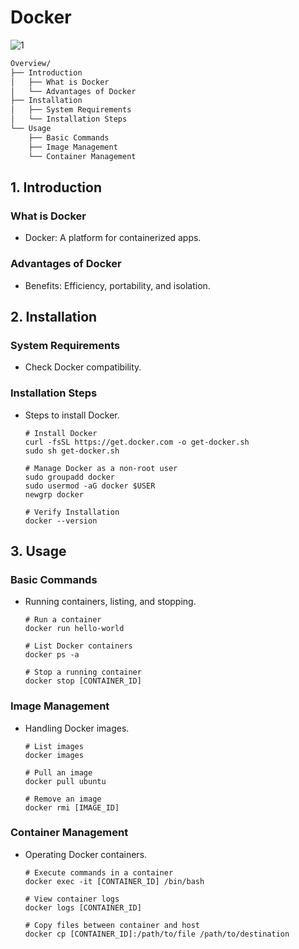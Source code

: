 # Docker

![1](/docker/1.png)

```txt title="Docker"
Overview/
├── Introduction
│   ├── What is Docker
│   └── Advantages of Docker
├── Installation
│   ├── System Requirements
│   └── Installation Steps
└── Usage
    ├── Basic Commands
    ├── Image Management
    └── Container Management
```

## 1. Introduction
### What is Docker
- Docker: A platform for containerized apps.
### Advantages of Docker
- Benefits: Efficiency, portability, and isolation.

## 2. Installation
### System Requirements
- Check Docker compatibility.
### Installation Steps
- Steps to install Docker.
    ```
    # Install Docker
    curl -fsSL https://get.docker.com -o get-docker.sh
    sudo sh get-docker.sh
    
    # Manage Docker as a non-root user
    sudo groupadd docker
    sudo usermod -aG docker $USER
    newgrp docker
    
    # Verify Installation
    docker --version
    ```

## 3. Usage
### Basic Commands
- Running containers, listing, and stopping.
    ```
    # Run a container
    docker run hello-world
    
    # List Docker containers
    docker ps -a
    
    # Stop a running container
    docker stop [CONTAINER_ID]
    ```
### Image Management
- Handling Docker images.
    ```
    # List images
    docker images
    
    # Pull an image
    docker pull ubuntu
    
    # Remove an image
    docker rmi [IMAGE_ID]
    ```
### Container Management
- Operating Docker containers.
    ```
    # Execute commands in a container
    docker exec -it [CONTAINER_ID] /bin/bash
    
    # View container logs
    docker logs [CONTAINER_ID]
    
    # Copy files between container and host
    docker cp [CONTAINER_ID]:/path/to/file /path/to/destination
    ```
